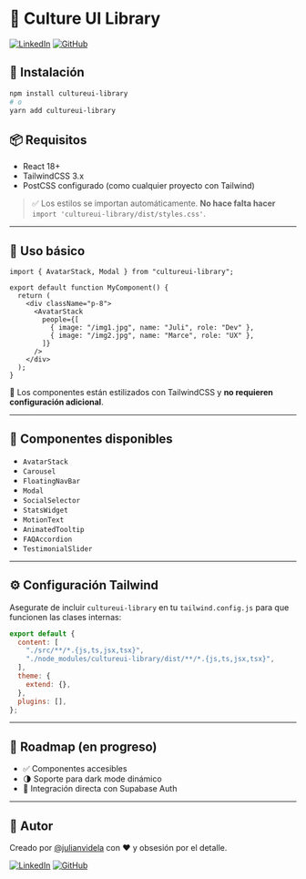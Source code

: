 # 🌈 Culture UI Library

[![LinkedIn](https://img.shields.io/badge/LinkedIn-0A66C2?style=for-the-badge&logo=linkedin&logoColor=white)](https://www.linkedin.com/in/julian-videla-87857a253/)
[![GitHub](https://img.shields.io/badge/GitHub-000?style=for-the-badge&logo=github&logoColor=white)](https://github.com/julianvidela)

## 🚀 Instalación

```bash
npm install cultureui-library
# o
yarn add cultureui-library
```

## 📦 Requisitos

- React 18+
- TailwindCSS 3.x
- PostCSS configurado (como cualquier proyecto con Tailwind)

> ✅ Los estilos se importan automáticamente. **No hace falta hacer** `import 'cultureui-library/dist/styles.css'`.

---

## 🧩 Uso básico

```tsx
import { AvatarStack, Modal } from "cultureui-library";

export default function MyComponent() {
  return (
    <div className="p-8">
      <AvatarStack
        people={[
          { image: "/img1.jpg", name: "Juli", role: "Dev" },
          { image: "/img2.jpg", name: "Marce", role: "UX" },
        ]}
      />
    </div>
  );
}
```

🎨 Los componentes están estilizados con TailwindCSS y **no requieren configuración adicional**.

---

## 🧱 Componentes disponibles

- `AvatarStack`
- `Carousel`
- `FloatingNavBar`
- `Modal`
- `SocialSelector`
- `StatsWidget`
- `MotionText`
- `AnimatedTooltip`
- `FAQAccordion`
- `TestimonialSlider`

---

## ⚙️ Configuración Tailwind

Asegurate de incluir `cultureui-library` en tu `tailwind.config.js` para que funcionen las clases internas:

```js
export default {
  content: [
    "./src/**/*.{js,ts,jsx,tsx}",
    "./node_modules/cultureui-library/dist/**/*.{js,ts,jsx,tsx}",
  ],
  theme: {
    extend: {},
  },
  plugins: [],
};
```

---

## 🧪 Roadmap (en progreso)

- ✅ Componentes accesibles
- 🌗 Soporte para dark mode dinámico
- 🔐 Integración directa con Supabase Auth

---

## 🧠 Autor

Creado por [@julianvidela](https://github.com/julianvidela) con ❤️ y obsesión por el detalle.

[![LinkedIn](https://img.shields.io/badge/LinkedIn-0A66C2?style=for-the-badge&logo=linkedin&logoColor=white)](https://www.linkedin.com/in/julian-videla-87857a253/)
[![GitHub](https://img.shields.io/badge/GitHub-000?style=for-the-badge&logo=github&logoColor=white)](https://github.com/julianvidela)
